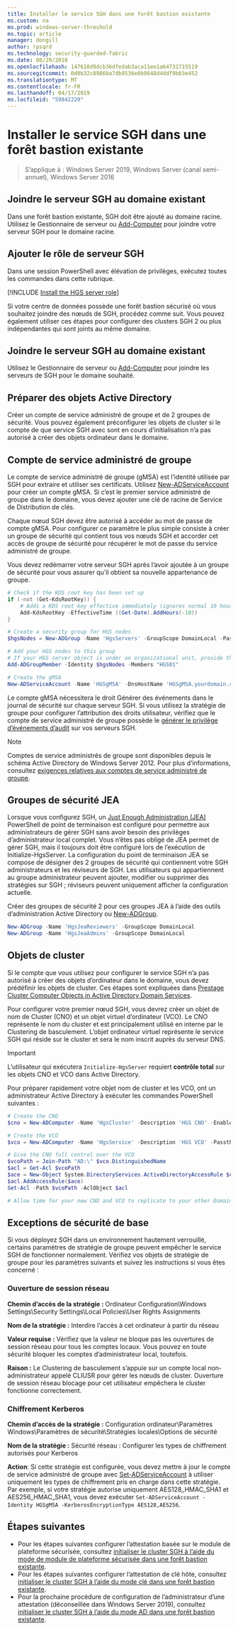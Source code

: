 ```yaml
---
title: Installer le service SGH dans une forêt bastion existante
ms.custom: na
ms.prod: windows-server-threshold
ms.topic: article
manager: dongill
author: rpsqrd
ms.technology: security-guarded-fabric
ms.date: 08/29/2018
ms.openlocfilehash: 147610d9dcb36dfedab3aca11ee1a64731715519
ms.sourcegitcommit: 0d0b32c8986ba7db9536e0b8648d4ddf9b03e452
ms.translationtype: MT
ms.contentlocale: fr-FR
ms.lasthandoff: 04/17/2019
ms.locfileid: "59842220"
---
```

# <a name="install-hgs-in-an-existing-bastion-forest"></a>Installer le service SGH dans une forêt bastion existante 

>S’applique à : Windows Server 2019, Windows Server (canal semi-annuel), Windows Server 2016


## <a name="join-the-hgs-server-to-the-existing-domain"></a>Joindre le serveur SGH au domaine existant

Dans une forêt bastion existante, SGH doit être ajouté au domaine racine. Utilisez le Gestionnaire de serveur ou [Add-Computer](https://go.microsoft.com/fwlink/?LinkId=821564) pour joindre votre serveur SGH pour le domaine racine.

## <a name="add-the-hgs-server-role"></a>Ajouter le rôle de serveur SGH

Dans une session PowerShell avec élévation de privilèges, exécutez toutes les commandes dans cette rubrique.

[!INCLUDE [Install the HGS server role](../../../includes/guarded-fabric-install-hgs-server-role.md)] 

Si votre centre de données possède une forêt bastion sécurisé où vous souhaitez joindre des nœuds de SGH, procédez comme suit.
Vous pouvez également utiliser ces étapes pour configurer des clusters SGH 2 ou plus indépendantes qui sont joints au même domaine.

## <a name="join-the-hgs-server-to-the-existing-domain"></a>Joindre le serveur SGH au domaine existant

Utilisez le Gestionnaire de serveur ou [Add-Computer](https://go.microsoft.com/fwlink/?LinkId=821564) pour joindre les serveurs de SGH pour le domaine souhaité.

## <a name="prepare-active-directory-objects"></a>Préparer des objets Active Directory

Créer un compte de service administré de groupe et de 2 groupes de sécurité.
Vous pouvez également préconfigurer les objets de cluster si le compte de que service SGH avec sont en cours d’initialisation n’a pas autorisé à créer des objets ordinateur dans le domaine.

## <a name="group-managed-service-account"></a>Compte de service administré de groupe

Le compte de service administré de groupe (gMSA) est l’identité utilisée par SGH pour extraire et utiliser ses certificats. Utilisez [New-ADServiceAccount](https://technet.microsoft.com/itpro/powershell/windows/addsadministration/new-adserviceaccount) pour créer un compte gMSA.
Si c’est le premier service administré de groupe dans le domaine, vous devez ajouter une clé de racine de Service de Distribution de clés.

Chaque nœud SGH devez être autorisé à accéder au mot de passe de compte gMSA.
Pour configurer ce paramètre le plus simple consiste à créer un groupe de sécurité qui contient tous vos nœuds SGH et accorder cet accès de groupe de sécurité pour récupérer le mot de passe du service administré de groupe.

Vous devez redémarrer votre serveur SGH après l’avoir ajoutée à un groupe de sécurité pour vous assurer qu’il obtient sa nouvelle appartenance de groupe.

```powershell
# Check if the KDS root key has been set up
if (-not (Get-KdsRootKey)) {
    # Adds a KDS root key effective immediately (ignores normal 10 hour waiting period)
    Add-KdsRootKey -EffectiveTime ((Get-Date).AddHours(-10))
}

# Create a security group for HGS nodes
$hgsNodes = New-ADGroup -Name 'HgsServers' -GroupScope DomainLocal -PassThru

# Add your HGS nodes to this group
# If your HGS server object is under an organizational unit, provide the full distinguished name instead of "HGS01"
Add-ADGroupMember -Identity $hgsNodes -Members "HGS01"

# Create the gMSA
New-ADServiceAccount -Name 'HGSgMSA' -DnsHostName 'HGSgMSA.yourdomain.com' -PrincipalsAllowedToRetrieveManagedPassword $hgsNodes
```

Le compte gMSA nécessitera le droit Générer des événements dans le journal de sécurité sur chaque serveur SGH.
Si vous utilisez la stratégie de groupe pour configurer l’attribution des droits utilisateur, vérifiez que le compte de service administré de groupe possède le [générer le privilège d’événements d’audit](https://docs.microsoft.com/previous-versions/windows/it-pro/windows-server-2012-R2-and-2012/dn221956%28v=ws.11%29) sur vos serveurs SGH.

> [!NOTE]
> Comptes de service administrés de groupe sont disponibles depuis le schéma Active Directory de Windows Server 2012.
> Pour plus d’informations, consultez [exigences relatives aux comptes de service administré de groupe](https://technet.microsoft.com/library/jj128431.aspx).

## <a name="jea-security-groups"></a>Groupes de sécurité JEA

Lorsque vous configurez SGH, un [Just Enough Administration (JEA)](https://aka.ms/JEAdocs) PowerShell de point de terminaison est configuré pour permettre aux administrateurs de gérer SGH sans avoir besoin des privilèges d’administrateur local complet.
Vous n’êtes pas obligé de JEA permet de gérer SGH, mais il toujours doit être configuré lors de l’exécution de Initialize-HgsServer.
La configuration du point de terminaison JEA se compose de désigner des 2 groupes de sécurité qui contiennent votre SGH administrateurs et les réviseurs de SGH.
Les utilisateurs qui appartiennent au groupe administrateur peuvent ajouter, modifier ou supprimer des stratégies sur SGH ; réviseurs peuvent uniquement afficher la configuration actuelle.

Créer des groupes de sécurité 2 pour ces groupes JEA à l’aide des outils d’administration Active Directory ou [New-ADGroup](https://technet.microsoft.com/itpro/powershell/windows/addsadministration/new-adgroup).

```powershell
New-ADGroup -Name 'HgsJeaReviewers' -GroupScope DomainLocal
New-ADGroup -Name 'HgsJeaAdmins' -GroupScope DomainLocal
```

## <a name="cluster-objects"></a>Objets de cluster

Si le compte que vous utilisez pour configurer le service SGH n’a pas autorisé à créer des objets d’ordinateur dans le domaine, vous devez prédéfinir les objets de cluster.
Ces étapes sont expliquées dans [Prestage Cluster Computer Objects in Active Directory Domain Services](https://technet.microsoft.com/library/dn466519(v=ws.11).aspx).

Pour configurer votre premier nœud SGH, vous devrez créer un objet de nom de Cluster (CNO) et un objet virtuel d’ordinateur (VCO).
Le CNO représente le nom du cluster et est principalement utilisé en interne par le Clustering de basculement.
L’objet ordinateur virtuel représente le service SGH qui réside sur le cluster et sera le nom inscrit auprès du serveur DNS.

> [!IMPORTANT]
> L’utilisateur qui exécutera `Initialize-HgsServer` requiert **contrôle total** sur les objets CNO et VCO dans Active Directory.

Pour préparer rapidement votre objet nom de cluster et les VCO, ont un administrateur Active Directory à exécuter les commandes PowerShell suivantes :

```powershell
# Create the CNO
$cno = New-ADComputer -Name 'HgsCluster' -Description 'HGS CNO' -Enabled $false -Passthru

# Create the VCO
$vco = New-ADComputer -Name 'HgsService' -Description 'HGS VCO' -Passthru

# Give the CNO full control over the VCO
$vcoPath = Join-Path "AD:\" $vco.DistinguishedName
$acl = Get-Acl $vcoPath
$ace = New-Object System.DirectoryServices.ActiveDirectoryAccessRule $cno.SID, "GenericAll", "Allow"
$acl.AddAccessRule($ace)
Set-Acl -Path $vcoPath -AclObject $acl

# Allow time for your new CNO and VCO to replicate to your other Domain Controllers before continuing
```

## <a name="security-baseline-exceptions"></a>Exceptions de sécurité de base

Si vous déployez SGH dans un environnement hautement verrouillé, certains paramètres de stratégie de groupe peuvent empêcher le service SGH de fonctionner normalement.
Vérifiez vos objets de stratégie de groupe pour les paramètres suivants et suivez les instructions si vous êtes concerné :

### <a name="network-logon"></a>Ouverture de session réseau

**Chemin d’accès de la stratégie :** Ordinateur Configuration\Windows Settings\Security Settings\Local Policies\User Rights Assignments

**Nom de la stratégie :** Interdire l’accès à cet ordinateur à partir du réseau

**Valeur requise :** Vérifiez que la valeur ne bloque pas les ouvertures de session réseau pour tous les comptes locaux. Vous pouvez en toute sécurité bloquer les comptes d’administrateur local, toutefois.

**Raison :** Le Clustering de basculement s’appuie sur un compte local non-administrateur appelé CLIUSR pour gérer les nœuds de cluster. Ouverture de session réseau blocage pour cet utilisateur empêchera le cluster fonctionne correctement.

### <a name="kerberos-encryption"></a>Chiffrement Kerberos

**Chemin d’accès de la stratégie :** Configuration ordinateur\Paramètres Windows\Paramètres de sécurité\Stratégies locales\Options de sécurité

**Nom de la stratégie :** Sécurité réseau : Configurer les types de chiffrement autorisés pour Kerberos

**Action**: Si cette stratégie est configurée, vous devez mettre à jour le compte de service administré de groupe avec [Set-ADServiceAccount](https://docs.microsoft.com/powershell/module/addsadministration/set-adserviceaccount?view=win10-ps) à utiliser uniquement les types de chiffrement pris en charge dans cette stratégie. Par exemple, si votre stratégie autorise uniquement AES128\_HMAC\_SHA1 et AES256\_HMAC\_SHA1, vous devez exécuter `Set-ADServiceAccount -Identity HGSgMSA -KerberosEncryptionType AES128,AES256`.



## <a name="next-steps"></a>Étapes suivantes

- Pour les étapes suivantes configurer l’attestation basée sur le module de plateforme sécurisée, consultez [initialiser le cluster SGH à l’aide du mode de module de plateforme sécurisée dans une forêt bastion existante](guarded-fabric-initialize-hgs-tpm-mode-bastion.md).
- Pour les étapes suivantes configurer l’attestation de clé hôte, consultez [initialiser le cluster SGH à l’aide du mode clé dans une forêt bastion existante](guarded-fabric-initialize-hgs-key-mode-bastion.md).
- Pour la prochaine procédure de configuration de l’administrateur d’une attestation (déconseillée dans Windows Server 2019), consultez [initialiser le cluster SGH à l’aide du mode AD dans une forêt bastion existante](guarded-fabric-initialize-hgs-ad-mode-bastion.md).

